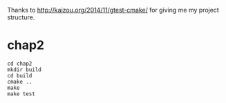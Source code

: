 Thanks to http://kaizou.org/2014/11/gtest-cmake/ for giving me my project structure.

# chap2

```
cd chap2
mkdir build
cd build
cmake ..
make
make test
```
